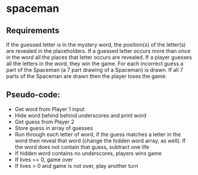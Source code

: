 # spaceman

## Requirements
If the guessed letter is in the mystery word, the position(s) of the letter(s) are revealed in the placeholders.
If a guessed letter occurs more than once in the word all the places that letter occurs are revealed.
If a player guesses all the letters in the word, they win the game.
For each incorrect guess a part of the Spaceman (a 7 part drawing of a Spaceman) is drawn.
If all 7 parts of the Spaceman are drawn then the player loses the game.

## Pseudo-code:
- Get word from Player 1 input
- Hide word behind behind underscores and print word
- Get guess from Player 2
- Store guess in array of guesses
- Run through each letter of word, if the guess matches a letter in the word then reveal that word (change the hidden word array, as well). If the word does not contain that guess, subtract one life
- If hidden word contains no underscores, players wins game
- If lives == 0, game over
- If lives > 0 and game is not over, play another turn
